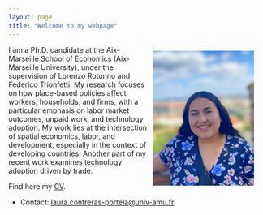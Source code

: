 ```yaml
---
layout: page
title: "Welcome to my webpage"
---
```


<img class="img-responsive" style="float: right; margin: 10px 20px 20px 5px;" src="photo.jpg" width="200">

<p align="left" > 
I am a Ph.D. candidate at the Aix-Marseille School of Economics (Aix-Marseille University), under the supervision of Lorenzo Rotunno and Federico Trionfetti. My research focuses on how place-based policies affect workers, households, and firms, with a particular emphasis on labor market outcomes, unpaid work, and technology adoption. My work lies at the intersection of spatial economics, labor, and development, especially in the context of developing countries. Another part of my recent work examines technology adoption driven by trade.
</p> 

Find here my [CV](https://lauradcontreras.github.io/contreras_CV.pdf).

 - Contact: [laura.contreras-portela@univ-amu.fr](mailto:laura.contreras-portela@univ-amu.fr)
